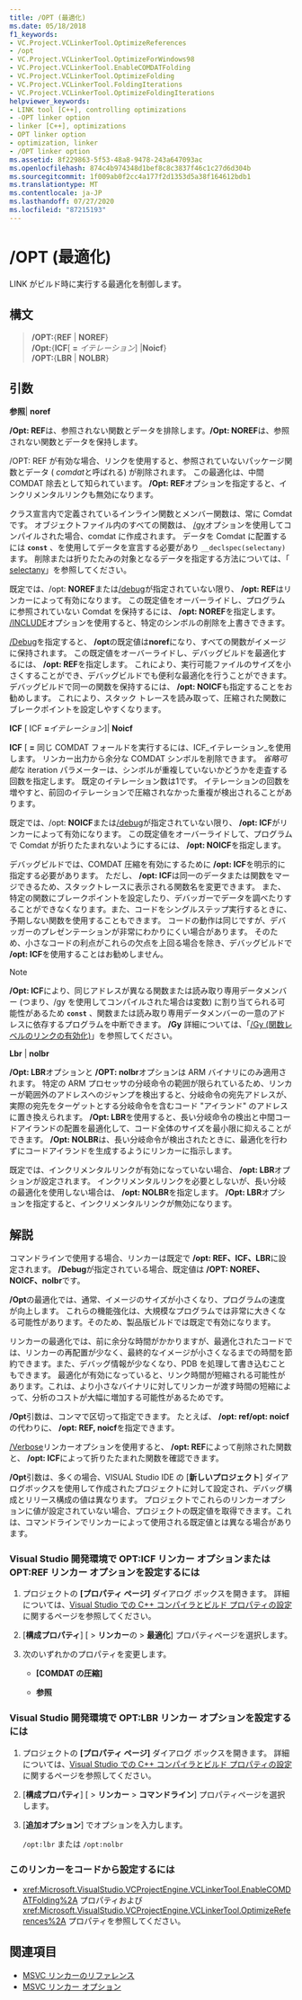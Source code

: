 ```yaml
---
title: /OPT (最適化)
ms.date: 05/18/2018
f1_keywords:
- VC.Project.VCLinkerTool.OptimizeReferences
- /opt
- VC.Project.VCLinkerTool.OptimizeForWindows98
- VC.Project.VCLinkerTool.EnableCOMDATFolding
- VC.Project.VCLinkerTool.OptimizeFolding
- VC.Project.VCLinkerTool.FoldingIterations
- VC.Project.VCLinkerTool.OptimizeFoldingIterations
helpviewer_keywords:
- LINK tool [C++], controlling optimizations
- -OPT linker option
- linker [C++], optimizations
- OPT linker option
- optimization, linker
- /OPT linker option
ms.assetid: 8f229863-5f53-48a8-9478-243a647093ac
ms.openlocfilehash: 874c4b974348d1bef8c8c3837f46c1c27d6d304b
ms.sourcegitcommit: 1f009ab0f2cc4a177f2d1353d5a38f164612bdb1
ms.translationtype: MT
ms.contentlocale: ja-JP
ms.lasthandoff: 07/27/2020
ms.locfileid: "87215193"
---
```

# <a name="opt-optimizations"></a>/OPT (最適化)

LINK がビルド時に実行する最適化を制御します。

## <a name="syntax"></a>構文

> **/OPT:**{**REF**  |  **NOREF**} \
> **/Opt:**{**ICF**[ **=** _イテレーション_] |**Noicf**}\
> **/OPT:**{**LBR**  |  **NOLBR**}

## <a name="arguments"></a>引数

**参照**&#124; **noref**

**/Opt: REF**は、参照されない関数とデータを排除します。**/Opt: NOREF**は、参照されない関数とデータを保持します。

/OPT: REF が有効な場合、リンクを使用すると、参照されていないパッケージ関数とデータ ( *comdat*と呼ばれる) が削除されます。 この最適化は、中間 COMDAT 除去として知られています。 **/Opt: REF**オプションを指定すると、インクリメンタルリンクも無効になります。

クラス宣言内で定義されているインライン関数とメンバー関数は、常に Comdat です。 オブジェクトファイル内のすべての関数は、 [/gy](gy-enable-function-level-linking.md)オプションを使用してコンパイルされた場合、comdat に作成されます。 データを Comdat に配置するには **`const`** 、を使用してデータを宣言する必要があり `__declspec(selectany)` ます。 削除または折りたたみの対象となるデータを指定する方法については、「 [selectany](../../cpp/selectany.md)」を参照してください。

既定では、/opt: **NOREF**または[/debug](debug-generate-debug-info.md)が指定されていない限り、 **/opt: REF**はリンカーによって有効になります。 この既定値をオーバーライドし、プログラムに参照されていない Comdat を保持するには、 **/opt: NOREF**を指定します。 [/INCLUDE](include-force-symbol-references.md)オプションを使用すると、特定のシンボルの削除を上書きできます。

[/Debug](debug-generate-debug-info.md)を指定すると、 **/opt**の既定値は**noref**になり、すべての関数がイメージに保持されます。 この既定値をオーバーライドし、デバッグビルドを最適化するには、 **/opt: REF**を指定します。 これにより、実行可能ファイルのサイズを小さくすることができ、デバッグビルドでも便利な最適化を行うことができます。 デバッグビルドで同一の関数を保持するには、 **/opt: NOICF**も指定することをお勧めします。 これにより、スタック トレースを読み取って、圧縮された関数にブレークポイントを設定しやすくなります。

**ICF** \[ ICF **=**_イテレーション_]&#124; **Noicf**

**ICF** \[ **=** 同じ COMDAT フォールドを実行するには、ICF_イテレーション_を使用します。 リンカー出力から余分な COMDAT シンボルを削除できます。 *省略可能*な iteration パラメーターは、シンボルが重複していないかどうかを走査する回数を指定します。 既定のイテレーション数は1です。 イテレーションの回数を増やすと、前回のイテレーションで圧縮されなかった重複が検出されることがあります。

既定では、/opt: **NOICF**または[/debug](debug-generate-debug-info.md)が指定されていない限り、 **/opt: ICF**がリンカーによって有効になります。 この既定値をオーバーライドして、プログラムで Comdat が折りたたまれないようにするには、 **/opt: NOICF**を指定します。

デバッグビルドでは、COMDAT 圧縮を有効にするために **/opt: ICF**を明示的に指定する必要があります。 ただし、 **/opt: ICF**は同一のデータまたは関数をマージできるため、スタックトレースに表示される関数名を変更できます。 また、特定の関数にブレークポイントを設定したり、デバッガーでデータを調べたりすることができなくなります。また、コードをシングルステップ実行するときに、予期しない関数を使用することもできます。 コードの動作は同じですが、デバッガーのプレゼンテーションが非常にわかりにくい場合があります。 そのため、小さなコードの利点がこれらの欠点を上回る場合を除き、デバッグビルドで **/opt: ICF**を使用することはお勧めしません。

> [!NOTE]
> **/Opt: ICF**により、同じアドレスが異なる関数または読み取り専用データメンバー (つまり、/gy を使用してコンパイルされた場合は変数) に割り当てられる可能性があるため **`const`** 、関数または読み取り専用データメンバーの一意のアドレスに依存するプログラムを中断できます。 **/Gy** 詳細については、「[/Gy (関数レベルのリンクの有効化)](gy-enable-function-level-linking.md)」を参照してください。

**Lbr** &#124; **nolbr**

**/Opt: LBR**オプションと **/OPT: nolbr**オプションは ARM バイナリにのみ適用されます。 特定の ARM プロセッサの分岐命令の範囲が限られているため、リンカーが範囲外のアドレスへのジャンプを検出すると、分岐命令の宛先アドレスが、実際の宛先をターゲットとする分岐命令を含むコード "アイランド" のアドレスに置き換えられます。 **/Opt: LBR**を使用すると、長い分岐命令の検出と中間コードアイランドの配置を最適化して、コード全体のサイズを最小限に抑えることができます。 **/Opt: NOLBR**は、長い分岐命令が検出されたときに、最適化を行わずにコードアイランドを生成するようにリンカーに指示します。

既定では、インクリメンタルリンクが有効になっていない場合、 **/opt: LBR**オプションが設定されます。 インクリメンタルリンクを必要としないが、長い分岐の最適化を使用しない場合は、 **/opt: NOLBR**を指定します。 **/Opt: LBR**オプションを指定すると、インクリメンタルリンクが無効になります。

## <a name="remarks"></a>解説

コマンドラインで使用する場合、リンカーは既定で **/opt: REF、ICF、LBR**に設定されます。 **/Debug**が指定されている場合、既定値は **/OPT: NOREF、NOICF、nolbr**です。

**/Opt**の最適化では、通常、イメージのサイズが小さくなり、プログラムの速度が向上します。 これらの機能強化は、大規模なプログラムでは非常に大きくなる可能性があります。そのため、製品版ビルドでは既定で有効になります。

リンカーの最適化では、前に余分な時間がかかりますが、最適化されたコードでは、リンカーの再配置が少なく、最終的なイメージが小さくなるまでの時間を節約できます。また、デバッグ情報が少なくなり、PDB を処理して書き込むこともできます。 最適化が有効になっていると、リンク時間が短縮される可能性があります。これは、より小さなバイナリに対してリンカーが渡す時間の短縮によって、分析のコストが大幅に増加する可能性があるためです。

**/Opt**引数は、コンマで区切って指定できます。 たとえば、 **/opt: ref/opt: noicf**の代わりに、 **/opt: REF, noicf**を指定できます。

[/Verbose](verbose-print-progress-messages.md)リンカーオプションを使用すると、 **/opt: REF**によって削除された関数と、 **/opt: ICF**によって折りたたまれた関数を確認できます。

**/Opt**引数は、多くの場合、VISUAL Studio IDE の [**新しいプロジェクト**] ダイアログボックスを使用して作成されたプロジェクトに対して設定され、デバッグ構成とリリース構成の値は異なります。 プロジェクトでこれらのリンカーオプションに値が設定されていない場合、プロジェクトの既定値を取得できます。これは、コマンドラインでリンカーによって使用される既定値とは異なる場合があります。

### <a name="to-set-the-opticf-or-optref-linker-option-in-the-visual-studio-development-environment"></a>Visual Studio 開発環境で OPT:ICF リンカー オプションまたは OPT:REF リンカー オプションを設定するには

1. プロジェクトの **[プロパティ ページ]** ダイアログ ボックスを開きます。 詳細については、[Visual Studio での C++ コンパイラとビルド プロパティの設定](../working-with-project-properties.md)に関するページを参照してください。

1. [**構成プロパティ**] [  >  **リンカー**の  >  **最適化**] プロパティページを選択します。

1. 次のいずれかのプロパティを変更します。

   - **[COMDAT の圧縮]**

   - **参照**

### <a name="to-set-the-optlbr-linker-option-in-the-visual-studio-development-environment"></a>Visual Studio 開発環境で OPT:LBR リンカー オプションを設定するには

1. プロジェクトの **[プロパティ ページ]** ダイアログ ボックスを開きます。 詳細については、[Visual Studio での C++ コンパイラとビルド プロパティの設定](../working-with-project-properties.md)に関するページを参照してください。

1. [**構成プロパティ**] [  >  **リンカー**  >  **コマンドライン**] プロパティページを選択します。

1. [**追加オプション**] でオプションを入力します。

   `/opt:lbr` または `/opt:nolbr`

### <a name="to-set-this-linker-option-programmatically"></a>このリンカーをコードから設定するには

- <xref:Microsoft.VisualStudio.VCProjectEngine.VCLinkerTool.EnableCOMDATFolding%2A> プロパティおよび <xref:Microsoft.VisualStudio.VCProjectEngine.VCLinkerTool.OptimizeReferences%2A> プロパティを参照してください。

## <a name="see-also"></a>関連項目

- [MSVC リンカーのリファレンス](linking.md)
- [MSVC リンカー オプション](linker-options.md)
